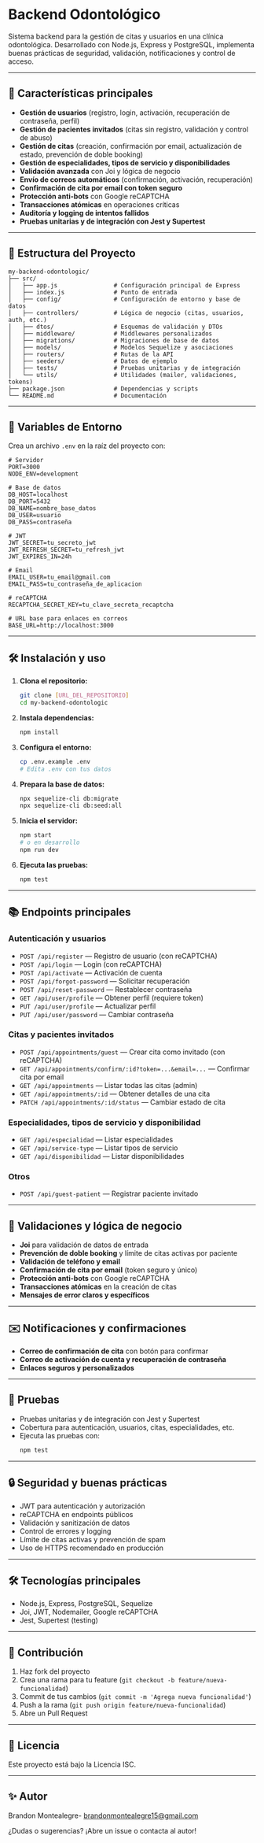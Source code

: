 # Backend Odontológico

Sistema backend para la gestión de citas y usuarios en una clínica odontológica. Desarrollado con Node.js, Express y PostgreSQL, implementa buenas prácticas de seguridad, validación, notificaciones y control de acceso.

---

## 🚀 Características principales

- **Gestión de usuarios** (registro, login, activación, recuperación de contraseña, perfil)
- **Gestión de pacientes invitados** (citas sin registro, validación y control de abuso)
- **Gestión de citas** (creación, confirmación por email, actualización de estado, prevención de doble booking)
- **Gestión de especialidades, tipos de servicio y disponibilidades**
- **Validación avanzada** con Joi y lógica de negocio
- **Envío de correos automáticos** (confirmación, activación, recuperación)
- **Confirmación de cita por email con token seguro**
- **Protección anti-bots** con Google reCAPTCHA
- **Transacciones atómicas** en operaciones críticas
- **Auditoría y logging de intentos fallidos**
- **Pruebas unitarias y de integración con Jest y Supertest**

---

## 📁 Estructura del Proyecto

```
my-backend-odontologic/
├── src/
│   ├── app.js                # Configuración principal de Express
│   ├── index.js              # Punto de entrada
│   ├── config/               # Configuración de entorno y base de datos
│   ├── controllers/          # Lógica de negocio (citas, usuarios, auth, etc.)
│   ├── dtos/                 # Esquemas de validación y DTOs
│   ├── middleware/           # Middlewares personalizados
│   ├── migrations/           # Migraciones de base de datos
│   ├── models/               # Modelos Sequelize y asociaciones
│   ├── routers/              # Rutas de la API
│   ├── seeders/              # Datos de ejemplo
│   ├── tests/                # Pruebas unitarias y de integración
│   └── utils/                # Utilidades (mailer, validaciones, tokens)
├── package.json              # Dependencias y scripts
└── README.md                 # Documentación
```

---

## 🔐 Variables de Entorno

Crea un archivo `.env` en la raíz del proyecto con:

```env
# Servidor
PORT=3000
NODE_ENV=development

# Base de datos
DB_HOST=localhost
DB_PORT=5432
DB_NAME=nombre_base_datos
DB_USER=usuario
DB_PASS=contraseña

# JWT
JWT_SECRET=tu_secreto_jwt
JWT_REFRESH_SECRET=tu_refresh_jwt
JWT_EXPIRES_IN=24h

# Email
EMAIL_USER=tu_email@gmail.com
EMAIL_PASS=tu_contraseña_de_aplicacion

# reCAPTCHA
RECAPTCHA_SECRET_KEY=tu_clave_secreta_recaptcha

# URL base para enlaces en correos
BASE_URL=http://localhost:3000
```

---

## 🛠 Instalación y uso

1. **Clona el repositorio:**
   ```bash
   git clone [URL_DEL_REPOSITORIO]
   cd my-backend-odontologic
   ```
2. **Instala dependencias:**
   ```bash
   npm install
   ```
3. **Configura el entorno:**
   ```bash
   cp .env.example .env
   # Edita .env con tus datos
   ```
4. **Prepara la base de datos:**
   ```bash
   npx sequelize-cli db:migrate
   npx sequelize-cli db:seed:all
   ```
5. **Inicia el servidor:**
   ```bash
   npm start
   # o en desarrollo
   npm run dev
   ```
6. **Ejecuta las pruebas:**
   ```bash
   npm test
   ```

---

## 📚 Endpoints principales

### Autenticación y usuarios
- `POST /api/register` — Registro de usuario (con reCAPTCHA)
- `POST /api/login` — Login (con reCAPTCHA)
- `POST /api/activate` — Activación de cuenta
- `POST /api/forgot-password` — Solicitar recuperación
- `POST /api/reset-password` — Restablecer contraseña
- `GET /api/user/profile` — Obtener perfil (requiere token)
- `PUT /api/user/profile` — Actualizar perfil
- `PUT /api/user/password` — Cambiar contraseña

### Citas y pacientes invitados
- `POST /api/appointments/guest` — Crear cita como invitado (con reCAPTCHA)
- `GET /api/appointments/confirm/:id?token=...&email=...` — Confirmar cita por email
- `GET /api/appointments` — Listar todas las citas (admin)
- `GET /api/appointments/:id` — Obtener detalles de una cita
- `PATCH /api/appointments/:id/status` — Cambiar estado de cita

### Especialidades, tipos de servicio y disponibilidad
- `GET /api/especialidad` — Listar especialidades
- `GET /api/service-type` — Listar tipos de servicio
- `GET /api/disponibilidad` — Listar disponibilidades

### Otros
- `POST /api/guest-patient` — Registrar paciente invitado

---

## 🧩 Validaciones y lógica de negocio
- **Joi** para validación de datos de entrada
- **Prevención de doble booking** y límite de citas activas por paciente
- **Validación de teléfono y email**
- **Confirmación de cita por email** (token seguro y único)
- **Protección anti-bots** con Google reCAPTCHA
- **Transacciones atómicas** en la creación de citas
- **Mensajes de error claros y específicos**

---

## ✉️ Notificaciones y confirmaciones
- **Correo de confirmación de cita** con botón para confirmar
- **Correo de activación de cuenta y recuperación de contraseña**
- **Enlaces seguros y personalizados**

---

## 🧪 Pruebas
- Pruebas unitarias y de integración con Jest y Supertest
- Cobertura para autenticación, usuarios, citas, especialidades, etc.
- Ejecuta las pruebas con:
  ```bash
  npm test
  ```

---

## 🔒 Seguridad y buenas prácticas
- JWT para autenticación y autorización
- reCAPTCHA en endpoints públicos
- Validación y sanitización de datos
- Control de errores y logging
- Límite de citas activas y prevención de spam
- Uso de HTTPS recomendado en producción

---

## 🛠 Tecnologías principales
- Node.js, Express, PostgreSQL, Sequelize
- Joi, JWT, Nodemailer, Google reCAPTCHA
- Jest, Supertest (testing)

---

## 🤝 Contribución

1. Haz fork del proyecto
2. Crea una rama para tu feature (`git checkout -b feature/nueva-funcionalidad`)
3. Commit de tus cambios (`git commit -m 'Agrega nueva funcionalidad'`)
4. Push a la rama (`git push origin feature/nueva-funcionalidad`)
5. Abre un Pull Request

---

## 📄 Licencia

Este proyecto está bajo la Licencia ISC.

---

## ✨ Autor

Brandon Montealegre- brandonmontealegre15@gmail.com

¿Dudas o sugerencias? ¡Abre un issue o contacta al autor! 